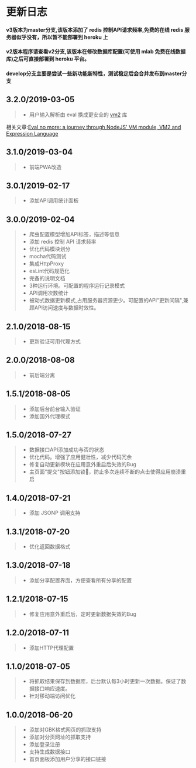 # 更新日志

#### v3版本为master分支,该版本添加了 redis 控制API请求频率,免费的在线 redis 服务器似乎没有，所以暂不能部署到 heroku 上

#### v2版本程序请查看v2分支,该版本在修改数据库配置(可使用 mlab 免费在线数据库)之后可直接部署到 heroku 平台。

#### develop分支主要是尝试一些新功能新特性，测试稳定后会合并发布到master分支

## 3.2.0/2019-03-05
>* 用户输入解析由 eval 换成更安全的 [vm2](https://github.com/patriksimek/vm2) 库

相关文章:[Eval no more: a journey through NodeJS' VM module, VM2 and Expression Language](https://odino.org/eval-no-more-understanding-vm-vm2-nodejs/)

## 3.1.0/2019-03-04
>* 前端PWA改造

## 3.0.1/2019-02-17
>* 添加API调用统计面板

## 3.0.0/2019-02-04
>* 爬虫配置模型增加API标签，描述等信息
>* 添加 redis 控制 API 请求频率
>* 优化代码模块划分
>* mocha代码测试
>* 集成HttpProxy
>* esLint代码规范化
>* 完备的说明文档
>* 3种运行环境。可配置的程序运行记录模式
>* API调用次数统计
>* 被动式数据更新模式,占用服务器资源更少。可配置的API"更新间隔",兼顾API访问速度与数据时效性。

## 2.1.0/2018-08-15
>* 更新验证可用代理方式

## 2.0.0/2018-08-08
>* 前后端分离

## 1.5.1/2018-08-05
>* 添加后台前台输入验证
>* 添加国外代理模式

## 1.5.0/2018-07-27
>* 数据接口API添加成功与否的状态
>* 优化代码。增强了应用健壮性，减少代码冗余
>* 修复自动更新模块在应用意外重启后失效的Bug
>* 主页面"提交"按钮添加锁🔐，防止多次连续不断的点击使得应用崩溃重启

## 1.4.0/2018-07-21
>* 添加 JSONP 调用支持

## 1.3.1/2018-07-20
>* 优化返回数据格式

## 1.3.0/2018-07-18
>* 添加分享配置界面，方便查看所有分享的配置

## 1.2.1/2018-07-15
>* 修复应用意外重启后，定时更新数据失效的Bug

## 1.2.0/2018-07-11
>* 添加HTTP代理配置

## 1.1.0/2018-07-05
>* 将抓取结果保存到数据库，后台默认每3小时更新一次数据。保证了数据接口响应速度。
>* 针对移动端访问优化

## 1.0.0/2018-06-20
>* 添加对GBK格式网页的抓取支持
>* 添加对分页网址的抓取支持
>* 添加登录注册
>* 支持生成数据接口
>* 首页面板添加用户分享的接口链接
